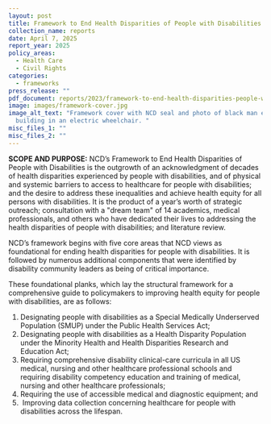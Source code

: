 ```yaml
---
layout: post
title: Framework to End Health Disparities of People with Disabilities
collection_name: reports
date: April 7, 2025
report_year: 2025
policy_areas:
  - Health Care
  - Civil Rights
categories:
  - frameworks
press_release: ""
pdf_document: reports/2023/framework-to-end-health-disparities-people-with-disabilities.pdf
image: images/framework-cover.jpg
image_alt_text: "Framework cover with NCD seal and photo of black man entering a
  building in an electric wheelchair. "
misc_files_1: ""
misc_files_2: ""
---
```

[](https://www.ncd.gov/2022/02/14/ncd-announces-policymaker-blueprint-for-health-equity-for-people-with-disabilities/)**SCOPE AND PURPOSE:** NCD’s Framework to End Health Disparities of People with Disabilities is the outgrowth of an acknowledgment of decades of health disparities experienced by people with disabilities, and of physical and systemic barriers to access to healthcare for people with disabilities; and the desire to address these inequalities and achieve health equity for all persons with disabilities. It is the product of a year’s worth of strategic outreach; consultation with a "dream team" of 14 academics, medical professionals, and others who have dedicated their lives to addressing the health disparities of people with disabilities; and literature review.

NCD’s framework begins with five core areas that NCD views as foundational for ending health disparities for people with disabilities. It is followed by numerous additional components that were identified by disability community leaders as being of critical importance.

These foundational planks, which lay the structural framework for a comprehensive guide to policymakers to improving health equity for people with disabilities, are as follows:

1. Designating people with disabilities as a Special Medically Underserved Population (SMUP) under the Public Health Services Act;
2. Designating people with disabilities as a Health Disparity Population under the Minority Health and Health Disparities Research and Education Act;
3. Requiring comprehensive disability clinical-care curricula in all US medical, nursing and other healthcare professional schools and requiring disability competency education and training of medical, nursing and other healthcare professionals;
4. Requiring the use of accessible medical and diagnostic equipment; and
5.  Improving data collection concerning healthcare for people with disabilities across the lifespan.
